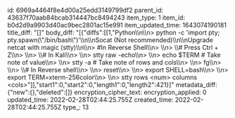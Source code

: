 id: 6969a4464f8e4d00a25edd3149799df2
parent_id: 43637f70aab84bcab314447bc8494243
item_type: 1
item_id: b0d2d9a9903d40ac9bec2801ac15e991
item_updated_time: 1643074190181
title_diff: "[]"
body_diff: "[{\"diffs\":[[1,\"Python\\\n\\\n> python -c 'import pty; pty.spawn(\\\"/bin/bash\\\")'\\\n\\\nSocat (Not recommended)\\\n\\\nUpgrade netcat with magic (stty)\\\n\\\n> #In Reverse Shell\\\n> \\\n> \\\\# Press Ctrl + Z\\\n> \\\n> \\\\# In Kali\\\n> \\\n> stty raw -echo\\\n> \\\n> echo $TERM # Take note of value\\\n> \\\n> stty -a # Take note of rows and cols\\\n> \\\n> fg\\\n> \\\n> \\\\# In Reverse shell\\\n> \\\n> reset\\\n> \\\n> export SHELL=bash\\\n> \\\n> export TERM=xterm-256color\\\n> \\\n> stty rows &lt;num&gt; columns &lt;cols&gt;\"]],\"start1\":0,\"start2\":0,\"length1\":0,\"length2\":421}]"
metadata_diff: {"new":{},"deleted":[]}
encryption_cipher_text: 
encryption_applied: 0
updated_time: 2022-02-28T02:44:25.755Z
created_time: 2022-02-28T02:44:25.755Z
type_: 13